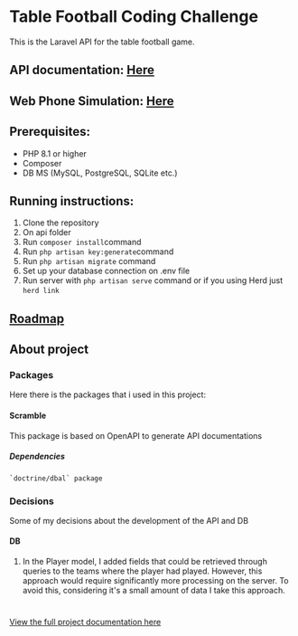 # Table Football Coding Challenge
This is the Laravel API for the table football game.

## API documentation: [ Here ](https://api.table-football.monsterofcode.com/docs/api#/)

## Web Phone Simulation: [ Here ](https://app.table-football.monsterofcode.com/)

## Prerequisites:
 * PHP 8.1 or higher
 * Composer
 * DB MS (MySQL, PostgreSQL, SQLite etc.)


## Running instructions:
1. Clone the repository
2. On api folder
3. Run `composer install`command
4. Run `php artisan key:generate`command
5. Run `php artisan migrate` command
6. Set up your database connection on .env file
7. Run server with `php artisan serve` command or if you using Herd just `herd link`

## [Roadmap](./docs/roadmap.md)

## About project 

### Packages
Here there is the packages that i used in this project:

#### Scramble
This package is based on OpenAPI to generate API documentations

##### Dependencies
    `doctrine/dbal` package


### Decisions
Some of my decisions about the development of the API and DB
#### DB
1. In the Player model, I added fields that could be retrieved through queries to the teams where the player had played. However, this approach would require significantly more processing on the server. To avoid this, considering it's a small amount of data I take this approach. 


#
[View the full project documentation here](../docs/table-football-react-updated.pdf)
#
